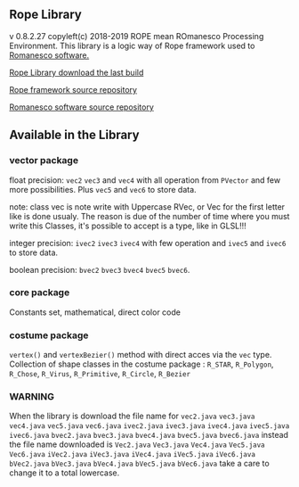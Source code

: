 
## Rope Library
v 0.8.2.27
copyleft(c) 2018-2019
ROPE mean ROmanesco Processing Environment.
This library is a logic way of Rope framework used to [Romanesco software.](http://romanesco.xyz)

[Rope Library download the last build](https://github.com/StanLepunK/Rope/blob/master/build_rope/Rope.zip)

[Rope framework source repository](https://github.com/StanLepunK/Rope_framework)

[Romanesco software source repository](https://github.com/StanLepunK/ROMANESCO-Processing)

## Available in the Library

### vector package
float precision:
`vec2` `vec3` and `vec4` with all operation from `PVector` and few more possibilities.
Plus `vec5` and `vec6` to store data.

note: class vec is note write with Uppercase RVec, or Vec for the first letter like is done usualy. The reason is due of the number of time where you must write this Classes, it's possible to accept is a type, like in GLSL!!!

integer precision:
`ivec2` `ivec3` `ivec4` with few operation
and `ivec5` and `ivec6` to store data.

boolean precision:
`bvec2` `bvec3` `bvec4` `bvec5` `bvec6`.

### core package
Constants set, mathematical, direct color code

### costume package
`vertex()` and `vertexBezier()` method with direct acces via the `vec` type.
Collection of shape classes in the costume package : 
`R_STAR`, `R_Polygon`, `R_Chose`, `R_Virus`, `R_Primitive`, `R_Circle`, `R_Bezier`


### WARNING
When the library is download the file name for `vec2.java` `vec3.java` `vec4.java` `vec5.java` `vec6.java` `ivec2.java` `ivec3.java` `ivec4.java` `ivec5.java` `ivec6.java` `bvec2.java` `bvec3.java` `bvec4.java` `bvec5.java` `bvec6.java` instead the file name downloaded is `Vec2.java` `Vec3.java` `Vec4.java` `Vec5.java` `Vec6.java` `iVec2.java` `iVec3.java` `iVec4.java` `iVec5.java` `iVec6.java` `bVec2.java` `bVec3.java` `bVec4.java` `bVec5.java` `bVec6.java` take a care to change it to a total lowercase.




